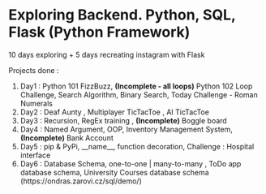 # Exploring Backend. Python, SQL, Flask (Python Framework)

10 days exploring + 5 days recreating instagram with Flask

Projects done :

<ol>
    <li>Day1 : Python 101 FizzBuzz, <strong>(Incomplete - all loops)</strong> Python 102 Loop Challenge, Search Algorithm, Binary Search, Today Challenge - Roman Numerals </li>
    <li>Day2 : Deaf Aunty , Multiplayer TicTacToe , AI TicTacToe </li>
    <li>Day3 : Recursion, RegEx training , <strong>(Incomplete)</strong> Boggle board </li>
    <li>Day4 : Named Argument, OOP, Inventory Management System, <strong>(Incomplete)</strong> Bank Account </li>
    <li>Day5 : pip & PyPi, __name__, function decoration, Challenge : Hospital interface</li>
    <li>Day6 : Database Schema, one-to-one | many-to-many , ToDo app database schema, University Courses database schema (https://ondras.zarovi.cz/sql/demo/)</li>


</ol>


